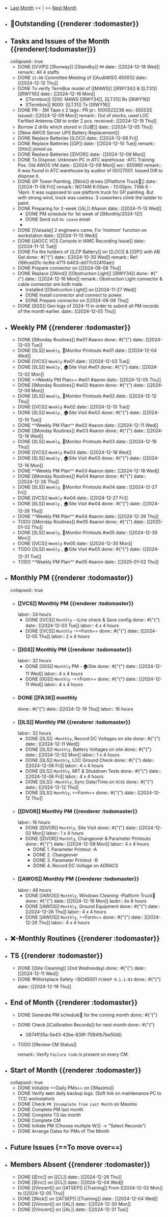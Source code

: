 - [Last Month]([[Monthly/2024-11]]) << | >> [Next Month]([[Monthly/2025-01]])
- ## 📌Outstanding {{renderer :todomaster}}
- ## Tasks and Issues of the Month {{renderer(:todomaster)}}
  collapsed:: true
	- DONE [[VVIP]] [[Runway]] [[Standby]] `PM`
	  date:: [[2024-12-18 Wed]]
	  remark:: All 4 staffs
	- DONE `15:00` Committee Meeting of [[Audit#ISO 45001]]
	  date:: [[2024-12-12 Thu]]
	- DONE To verify TermBox model of [[MAWS]] [[RWY34]] & [[LT31]] [[RWY16]]
	  date:: [[2024-12-16 Mon]]
		- [[Termbox]] 1200: MAWS [[RWY34]], [[LT31]] Rx [[RWY16]]
		- [[Termbox]] 9000: [[LT31]] Tx [[RWY16]]
	- DONE PR - 3M Tape x 2 
	  tags:: PR
	  pr:: 1000022236
	  wo:: 655533
	  issued:: [[2024-12-09 Mon]]
	  remark:: Out of stocks, used LOC Farfiled Antenna CM to order 2 pcs.
	  received:: [[2024-12-19 Thu]]
	- Borrow 2 drills which stored in [[U房]]
	  date:: [[2024-12-05 Thu]]
	- [[New AWOS Server UPS Battery Replacement]]
	- DONE Replace Batteries [[LOC]]
	  date:: [[2024-12-06 Fri]]
	- DONE Replace Batteries [[GP]]
	  date:: [[2024-12-10 Tue]]
	  remark:: [[Hin]] joined us.
	- DONE Replace Batteries [[DVOR]]
	  date:: [[2024-12-09 Mon]]
	- DONE To Dispose: Unknown PC in ATC warehouse -ATC Training Pos. Old AWOS VM
	  date:: [[2024-12-09 Mon]]
	  wo:: 655960
	  remark:: It was found in ATC warehouse by auditor of ISO27001. Issued DIR to dispose it.
	- DONE GP Tower Painting, [[Nick]] drives [[Platform Truck🚛]] 
	  date:: [[2024-11-08 Fri]]
	  remark:: NOTAM 6:00am - 13:00pm. TWA 6 - 14pm. It was supposed to use platform truck for GP painting. But with strong wind, truck was useless. 3 coworkers climb the ladder to paint.
	- DONE Preparing for 2-week [[AL]] #Aaron 
	  date:: [[2024-11-13 Wed]]
		- DONE PM schedule for 1st week of [[Monthly/2024-12]]
		- DONE Send out `On Leave` email
		-
	- DONE [[Vaisala]] 2 engineers came, Fix 'histmon' function on workstation
	  date:: [[2024-11-13 Wed]]
	- DONE [[AOCC VCS Console in IAMC Recording Issue]]
	  date:: [[2024-11-12 Tue]]
	- DONE Fix the holders of [[LCP Battery]] on [[LOC]] & [[GP]] with AB Gel
	  done:: #{"{"}
	  date:: [[2024-10-30 Wed]]
	  remark:: Ref: ((66ced2fc-bc6d-4711-b403-dd77c02410ae))
	- DONE Prepare connector on [[2024-08-08 Thu]]
	- DONE Replace [[Wind]] [[Obstruction Light]] [[RWY34]]
	  done:: #{"{"}
	  date:: [[2024-12-16 Mon]]
	  remark:: Obstruction Light connector & cable connector are both male.
		- Installed [[Obstruction Light]] on [[2024-11-27 Wed]]
		- DONE Install connector and connect to power.
		- DONE Prepare connector on [[2024-08-08 Thu]]
	- DONE [[IGS]] Gen logs of 2024-11 in order to submit all PM records of the month earlier.
	  date:: [[2024-12-05 Thu]]
- ## Weekly PM {{renderer :todomaster}}
	- DONE [[Monday Routines]] #w01 #aaron 
	  done:: #{"{"}
	  date:: [[2024-12-03 Tue]]
	- DONE [[ILS]] `Weekly`, 📄Monitor Printouts #w01
	  date:: [[2024-12-04 Wed]]
	- DONE [[VCS]] `Weekly` #w01
	  date:: [[2024-12-03 Tue]]
	- DONE [[ILS]] `Weekly` ,  🏠️Site Visit #w01
	  done:: #{"{"}
	  date:: [[2024-12-02 Mon]]
	- DONE  ==Weekly PM Plan== #w01 #aaron 
	  date:: [[2024-12-05 Thu]]
	- DONE [[Monday Routines]] #w02 #aaron 
	  done:: #{"{"}
	  date:: [[2024-12-09 Mon]]
	- DONE  [[ILS]] `Weekly`, 📄Monitor Printouts  #w02
	  date:: [[2024-12-12 Thu]]
	- DONE  [[VCS]] `Weekly` #w02
	  date:: [[2024-12-10 Tue]]
	- DONE  [[ILS]] `Weekly` ,  🏠️Site Visit #w02
	  done:: #{"{"}
	  date:: [[2024-12-10 Tue]]
	- DONE  ^^Weekly PM Plan^^ #w02 #aaron 
	  date:: [[2024-12-11 Wed]]
	- DONE [[Monday Routines]] #w03 #aaron 
	  done:: #{"{"}
	  date:: [[2024-12-18 Wed]]
	- DONE [[ILS]] `Weekly`, 📄Monitor Printouts #w03 
	  date:: [[2024-12-19 Thu]]
	- DONE [[VCS]] `Weekly` #w03
	  date:: [[2024-12-18 Wed]]
	- DONE [[ILS]] `Weekly` ,  🏠️Site Visit #w03
	  done:: #{"{"}
	  date:: [[2024-12-16 Mon]]
	- DONE ^^Weekly PM Plan^^ #w03 #aaron 
	  date:: [[2024-12-18 Wed]]
	- DONE [[Monday Routines]] #w04 #aaron 
	  done:: #{"{"}
	  date:: [[2024-12-26 Thu]]
	- DONE [[ILS]] `Weekly`, 📄Monitor Printouts #w04
	  date:: [[2024-12-27 Fri]]
	- DONE [[VCS]] `Weekly` #w04
	  date:: [[2024-12-27 Fri]]
	- DONE [[ILS]] `Weekly` ,  🏠️Site Visit #w04
	  done:: #{"{"}
	  date:: [[2024-12-26 Thu]]
	- DONE ^^Weekly PM Plan^^ #w04 #aaron 
	  date:: [[2024-12-26 Thu]]
	- TODO [[Monday Routines]] #w05 #aaron 
	  done:: #{"{"}
	  date:: [[2025-01-02 Thu]]
	- DONE [[ILS]] `Weekly`, 📄Monitor Printouts #w05 
	  date:: [[2024-12-30 Mon]]
	- DONE [[VCS]] `Weekly` #w05
	  date:: [[2024-12-30 Mon]]
	- TODO [[ILS]] `Weekly` ,  🏠️Site Visit #w05
	  done:: #{"{"}
	  date:: [[2024-12-31 Tue]]
	- TODO ^^Weekly PM Plan^^ #w05 #aaron 
	  date:: [[2025-01-02 Thu]]
- ## Monthly PM {{renderer :todomaster}}
  collapsed:: true
	- ### [[VCS]] Monthly PM {{renderer :todomaster}}
	  labor:: 24 hours
		- DONE [[VCS]] `Monthly` - 📞Line check & Save config
		  done:: #{"{"}
		  date:: [[2024-12-03 Tue]]
		  labor::  4 x 4 hours
		- DONE [[VCS]] `Monthly` -==Form== 
		  done:: #{"{"}
		  date:: [[2024-12-05 Thu]]
		  labor::  2 x 4 hours
	- ### [[IGS]] Monthly PM {{renderer :todomaster}}
	  labor:: 32 hours
		- DONE [[IGS]] `Monthly` PM - 🏠️Site
		  done:: #{"{"}
		  date:: [[2024-12-11 Wed]]
		  labor:: 4 x 4 hours
		- DONE [[IGS]] `Monthly` -==From== 
		  done:: #{"{"}
		  date:: [[2024-12-11 Wed]]
		  labor::  4 x 4 hours
	- ### DONE [[FA36]] monthly 
	  done:: #{"{"}
	  date:: [[2024-12-19 Thu]]
	  labor:: 16 hours
	- ### [[ILS]] Monthly PM {{renderer :todomaster}}
	  labor:: 32 hours
		- DONE [[ILS]] -`Monthly`, Record DC Voltages on site 
		  done:: #{"{"}
		  date:: [[2024-12-11 Wed]]
		- DONE [[ILS]]-`Monthly`, Battery Voltages on site 
		  done:: #{"{"}
		  date:: [[2024-12-02 Mon]]
		  labor:: 1 x 4 hours
		- DONE [[ILS]] `Monthly`, LOC Ground Check 
		  done:: #{"{"}
		  date:: [[2024-12-06 Fri]]
		  labor:: 4 x 4 hours
		- DONE [[ILS]] `Monthly`, MIT & Shutdown Tests 
		  done:: #{"{"}
		  date:: [[2024-12-06 Fri]]
		  labor:: 4 x 4 hours
		- DONE [[ILS]] -`Monthly`, Sync Date/Time on `RCSE` 
		  done:: #{"{"}
		  date:: [[2024-12-12 Thu]]
		- DONE [[ILS]] `Monthly`, ==Form== 
		  done:: #{"{"}
		  date:: [[2024-12-12 Thu]]
	- ### [[DVOR]] Monthly PM {{renderer :todomaster}}
	  labor:: 16 hours
		- DONE [[DVOR]] `Monthly`, Site Visit
		  done:: #{"{"}
		  date:: [[2024-12-02 Mon]]
		  labor:: 1 x 4 hours
		- DONE [[DVOR]] `Monthly`, Changeover & Parameter Printouts
		  done:: #{"{"}
		  date:: [[2024-12-09 Mon]]
		  labor:: 4 x 4 hours
			- DONE 1. Parameter Printout -A
			- DONE 2. Changeover
			- DONE 3. Parameter Printout -B
			- DONE 4. Record DC Voltage on ADRACS
	- ### [[AWOS]] Monthly PM {{renderer :todomaster}}
	  labor:: 48 hours
		- DONE [[AWOS]] `Monthly`, Windows Cleaning -Platform Truck🚛
		  done:: #{"{"}
		  date:: [[2024-12-16 Mon]]
		  laobr:: 4x 8 hours
		- DONE [[AWOS]] `Monthly`, Ground Equipment
		  done:: #{"{"}
		  date:: [[2024-12-26 Thu]]
		  labor:: 4 x 4 hours
		- DONE [[AWOS]] `Monthly`, ==Form== 
		  done:: #{"{"}
		  date:: [[2024-12-26 Thu]]
		  labor:: 4 x 4 hours
- ## ❌-Monthly Routines {{renderer :todomaster}}
- ## TS {{renderer :todomaster}}
	- DONE [[Site Cleaning]] (2nd Wednesday) 
	  done:: #{"{"}
	  date:: [[2024-12-11 Wed]]
	- DONE ⛑️Workplace Safety -ISO45001 `FCOHSP 9.1.1-03`
	  done:: #{"{"}
	  date:: [[2024-12-19 Thu]]
- ## End of Month {{renderer :todomaster}}
	- DONE Generate PM schedule📅 for the coming month
	  done:: #{"{"}
	- DONE Check [[Calibration Records]] for next month
	  done:: #{"{"}
		- ((674ff35a-5e43-42be-839f-7094fb7be50d))
	- TODO [[Review CM Status]]
	  
	  remark:: Verify `Failure Code` is present on every CM.
- ## Start of Month {{renderer :todomaster}}
  collapsed:: true
	- DONE Initialize ==Daily PMs== on [[Maximo]]
	- DONE Verify `AWOS` daily backup logs. (Soft link on maintenance PC to TCD workstation)
	- DONE Check `PM Incomplete from Last Month` on Maximo
	- DONE Complete PM last month
	- DONE Complete TS las month
	- DONE Complete CM
	- DONE Initiate PM (Choose multiple W.O. -> "Select Records")
	- DONE Arrange Dates for PMs of The Month
- ## Future Issues (==To move over==)
- ## Members Absent {{renderer :todomaster}}
	- DONE [[Eric]] on [[CL]]
	  date:: [[2024-12-26 Thu]]
	- DONE [[Eric]] on [[CL]]
	  date:: [[2024-12-04 Wed]]
	- DONE [[Vincent]] on [[ATSEP]] [[Training]] From [[2024-12-02 Mon]] to [[2024-12-05 Thu]]
	- DONE [[Nick]] on [[ATSEP]] [[Training]]
	  date:: [[2024-12-04 Wed]]
	- DONE [[Vincent]] on [[AL]]
	  date:: [[2024-12-30 Mon]]
	- DONE [[Vincent]] on [[AL]]
	  date:: [[2024-12-31 Tue]]